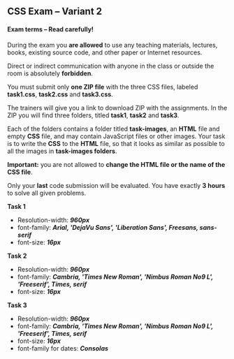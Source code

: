 ## CSS Exam – Variant 2

#### Exam terms – Read carefully!

During the exam you **are allowed** to use any teaching materials, lectures, books, existing source code, and other paper or Internet resources.

Direct or indirect communication with anyone in the class or outside the room is absolutely **forbidden**.

You must submit only **one ZIP file** with the three CSS files, labeled **task1.css**, **task2.css** and **task3.css**.

The trainers will give you a link to download ZIP with the assignments. In the ZIP you will find three folders, titled **task1**, **task2** and **task3**.

Each of the folders contains a folder titled **task-images**, an **HTML** file and empty **CSS** file, and may contain JavaScript files or other images. Your task is to write the **CSS** to the **HTML** file, so that it looks as similar as possible to all the images in **task-images folders**.

**Important:** you are not allowed to **change the HTML file or the name of the CSS file**.

Only your **last** code submission will be evaluated. You have exactly **3 hours** to solve all given problems.

**Task 1**
  * Resolution-width: ***960px***
  * font-family: ***Arial, 'DejaVu Sans', 'Liberation Sans', Freesans, sans-serif***
  * font-size: ***16px***

**Task 2**
  * Resolution-width: ***960px***
  * font-family: ***Cambria, 'Times New Roman', 'Nimbus Roman No9 L', 'Freeserif', Times, serif***
  * font-size: ***16px***
  
**Task 3**
  * Resolution-width: ***960px***
  * font-family: ***Cambria, 'Times New Roman', 'Nimbus Roman No9 L', 'Freeserif', Times, serif***
  * font-size: ***16px***
  * font-family for dates: ***Consolas***